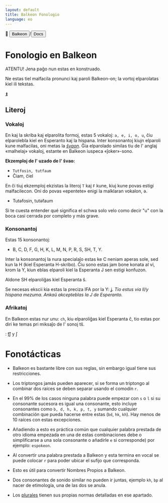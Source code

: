 ```yaml
---
layout: default
title: Balkeon Fonologio
language: eo
--- 
```


📂 <button class="button-16" role="button" onclick="location.href='../../index'">Balkeon</button>/<button class="button-16" role="button" onclick="location.href='../index'">Docs</button>

# Fonologio en Balkeon

ATENTU! Jena paĝo nun estas en konstruado.

Ne estas tiel malfacila pronunci kaj paroli Balkeon-on; la vortoj elparolatas kiel ili tekstas.

<a name="top"></a>
<a class="top-link hide" href="#top">⏫️</a>

## Literoj

### Vokaloj

En kaj la skriba kaj elparolita formoj, estas 5 vokaloj: `a, e, i, o, u`, ĉiu elparolebla kiel en Esperanto kaj la hispana. Inter konsonantoj kiujn elparoli kune malfacilas, oni metas la [*ŝvaon*](https://eo.wikipedia.org/wiki/%C5%9Cvao). Ĝia elparolado similas tiu de l' anglaj «malhelaj» vokaloj, estante en Balkeon iuspeca «ĵoker»-sono.

**Ekzemploj de l' uzado de l' ŝvao:**

- `Tutfosin, tutfaum`
- Ĉiam, ĉiel

En ĉi tiuj ekzemploj ekzistas la literoj `T` kaj `F` kune, kiuj kune povas estigi malfacilecon. Oni do povas «epentete» enigi la malklaran vokalon, ə.

- Tutəfosin, tutəfaum

Si te cuesta entender qué significa el schwa solo velo como decir "u" con la boca casi cerrada por completo y más grave.

### Konsonantoj

Estas 15 konsonantoj:

- B, C, D, F, G, H, K, L, M, N, P, R, S, SH, T, Y.

Inter la konsonantoj la nura specialaĵo estas ke C neniam aperas sole, sed kun la H (kiel Esperanta H-skribo). Ĉiu sono estas jam bone konata al vi, krom la Y, kiun eblas elparoli kiel la Esperanta J sen estigi konfuzon.

Aldone SH elparoliĝas kiel Esperanta ŝ.

Se necesas ekscii kia estas la preciza IFA por la Y: [ʝ](https://eo.wikipedia.org/wiki/Vo%C4%89a_palatala_frikativo). *Tio estus via ll/y hispana mezuma. Ankaŭ akcepteblas la J de Esperanto.*

### Afrikatoj

En Balkeon estas nur unu: `ch`, kiu elparoliĝas kiel Esperanta ĉ, tio estas por diri ke temas pri miksaĵo de l' sonoj tŝ.

: [t͡ʃ](https://es.m.wikipedia.org/wiki/Africada_postalveolar_sorda) y ʃ

# Fonotácticas 

- Balkeon es bastante libre con sus reglas, sin embargo igual tiene sus restricciones.

- Los triptongos jamás pueden aparecer, si se forma un triptongo al combinar dos raíces se deben separar usando el comodín `r`.

- En el 99% de los casos ninguna palabra puede empezar con `s` o `l` si su consonante sucesora es igual una consonante, esto incluye consonantes como `b, d, h, k, p, t, y` sumando cualquier combinación que pueda hacerse entre estas (`bd`, `hk`, `kh`). Hay menos de 10 raíces con estas excepciones.

- Añadiendo a esto es práctica común que cualquier palabra prestada de otro idioma empezada en una de estas combinaciones debe o simplificarse a una sola consonante o añadirle `e` si corresponde) por ejemplo: `espokeon`.

- Al convertir una palabra prestada a Balkeon y esta termina en vocal se puede colocar `r` para poder ubicar el sufijo que corresponda.

-    Esto es útil para convertir Nombres Propios a Balkeon. 

- Dos consonantes de sonido similar no pueden ir juntas, ejemplo `kh`, `bp` al nacer de etimología, una de las dos se anula.

- Los [plurales](../../grammar/words/#plurales) tienen sus propias normas detalladas en ese apartado.

